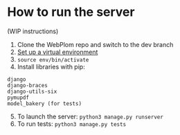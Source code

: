 # How to run the server

(WIP instructions)

1. Clone the WebPlom repo and switch to the dev branch
2. [Set up a virtual environment](https://docs.python.org/3/library/venv.html) 
3. `source env/bin/activate`
4. Install libraries with pip: 
```
django
django-braces
django-utils-six
pymupdf
model_bakery (for tests)
```
5. To launch the server: `python3 manage.py runserver`
6. To run tests: `python3 manage.py tests`
